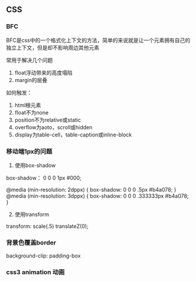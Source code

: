 ## CSS

### BFC

BFC是css中的一个格式化上下文的方法，简单的来说就是让一个元素拥有自己的独立上下文，但是却不影响周边其他元素

常用于解决几个问题

1. float浮动带来的高度塌陷
2. margin的层叠

如何触发：

1. html根元素
2. float不为none
3. position不为relative或static
4. overflow为aoto，scroll或hidden
5. display为table-cell，table-caption或inline-block

### 移动端1px的问题

1. 使用box-shadow

box-shadow： 0 0 0 1px #000;

@media (min-resolution: 2dppx) {
    box-shadow: 0 0 0 .5px #b4a078;
}
@media (min-resolution: 3dppx) {
    box-shadow: 0 0 0 .333333px #b4a078;
}

2. 使用transform

transform: scale(.5) translateZ(0);

### 背景色覆盖border

background-clip: padding-box

### css3 animation 动画

<template>
    <div class="box">
        <div class="itemsssss">
            <div class="item"></div>
            <div class="item"></div>
        </div>
        <div class="top"></div>
        <div class="left"></div>
        <div class="right"></div>
        <div class="bottom"></div>
    </div>
</template>
<script>
export default {
    name: 'css3'
}
</script>
<style>
.box{
    position: relative;
    width: 50px;
    height: 50px;
    animation: widthLong 8s;
}
.box div{
    position: absolute;
    background-color: #f1f1f1;
}
.box .top{
    width: 100%;
    height: 10px;
    top: 0;
}
.box .left{
    height: 100%;
    width: 10px;
    left: 0;
}
.box .right{
    height: 100%;
    width: 10px;
    right: 0;
}
.box .bottom{
    width: 100%;
    height: 10px;
    bottom: 0;
    animation: borderHide 6s 2s;
}

.box .itemsss{
    position: absolute;
    width: 15px;
    height: 10px;
    left: 0;
    right: 0;
    bottom: 0;
    top: 0;
    margin: auto;
    background-color: #ff8c00;
    animation: widthLong1 8s;
}
.box .itemsss .item{
    position: absolute;
    width: 100%;
    height: 100%;
    background-color: #ff8c00;
}
.box .itemsss .item:nth-child(1) {
    animation: rotate1 2s 6s;
}
.box .itemsss .item:nth-child(2) {
    animation: rotate2 2s 6s;
}

@keyframes widthLong{
    0% {width: 50px}
    25% {width: 150px;}
    50% {transform: rotateZ(0)}
    100% {width: 150px; transform: rotateZ(180deg)}
}
@keyframes widthLong1{
    0% {width: 15px}
    25% {width: 115px;}
    100% {width: 115px;}
}
@keyframes borderHide{
    0% {width: 150px}
    33.3%{width: 0}
    100%{width: 0}
}
@keyframes rotateBox{
    0% {transform: rotateZ(0)}
    100% {transform: rotateZ(180deg)}
}
@keyframes rotate1{
    0% {transform: rotate(0); translateX: 0; top: 0; right: 0;}
    50% {transform: rotate(12deg); translateX: 10; top: 30px; right: 3px;}
    100% {transform: rotate(12deg); translateX: 10; top: 30px; right: 3px;}
}
@keyframes rotate2{
    0% {transform: rotate(0); translateX: 0; top: 0; right: 0;}
    50% {transform: rotate(24deg); translateX: 20; top: 60px; right: 10px;}
    100% {transform: rotate(24deg); translateX: 20; top: 60px; right: 10px}
}
</style>